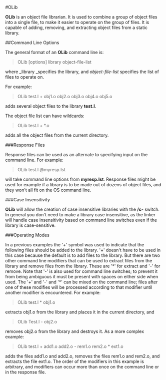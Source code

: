 


#OLib

 
 **OLib** is an object file librarian.  It is used to combine a group of object files into a single file, to make it easier to operate on the group of files.  It is capable of adding, removing, and extracting object files from a static library.


##Command Line Options

 
 The general format of an **OLib** command line is:
 
> OLib \[options\] library object-file-list
 
 where _library _specifies the library, and _object-file-list_ specifies the list of files to operate on.
 
 For example:
 
> OLib test.l + obj1.o obj2.o obj3.o obj4.o obj5.o
 
 adds several object files to the library **test.l**.
 
 The object file list can have wildcards:
 
> OLib test.l + \*.o
 
 adds all the object files from the current directory.


###Response Files

 Response files can be used as an alternate to specifying input on the command line.  For example:
 
> OLib test.l @myresp.lst
 
 will take command line options from **myresp.lst**.  Response files might be used for example if a library is to be made out of dozens of object files, and they won't all fit on the OS command line.


###Case Insensitivity
 

 
 **OLib** will allow the creation of case insensitive libraries with the **/c-** switch.  In general you don't need to make a library case insensitive, as the linker will handle case insensitivity based on command line switches even if the library is case-sensitive.


###Operating Modes
 

 In a previous examples the '+' symbol was used to indicate that the following files should be added to the library.  '+' doesn't have to be used in this case because the default is to add files to the library.  But there are two other command line modifiers that can be used to extract files from the library and remove files from the library.  These are '\*' for extract and '-' for remove.  Note that '-' is also used for command line switches; to prevent it from being ambiguous it must be present with spaces on either side when used.  The '+' and '-' and '\*' can be mixed on the command line; files after one of these modifies will be processed according to that modifier until another modifier is encountered.  For example:
 
> OLib test.l \* obj1.o
 
 extracts obj1.o from the library and places it in the current directory, and 
 
> OLib Test.l - obj2.o 
 
 removes obj2.o from the library and destroys it.  As a more complex example:
 
> OLib test.l + add1.o add2.o - rem1.o rem2.o \* ext1.o
 
 adds the files add1.o and add2.o, removes the files rem1.o and rem2.o, and extracts the file ext1.o.  The order of the modifiers in this example is arbitrary, and modifiers can occur more than once on the command line or in the response file.
 
 
 